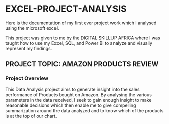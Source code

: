 # EXCEL-PROJECT-ANALYSIS
Here is the documentation of my first ever project work which I analysed using the microsoft excel.

This project was given to me by the DIGITAL SKILLUP AFRICA where I was taught how to use my Excel, SQL, and Power BI  to analyze and visually represent my findings.

## PROJECT TOPIC: AMAZON PRODUCTS REVIEW

### Project Overview
This Data Analysis project aims to generate insight into the sales performance of Products bought on Amazon. By analysing the various parameters in the data received, I seek to gain enough insight to make reasonable decisions which then enable me to give compelling summarization around the data analyzed and to know which of the products is at the top of our chart.
